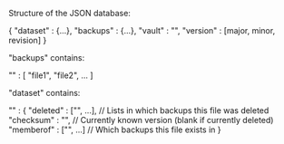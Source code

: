 Structure of the JSON database:

{
  "dataset" : {...},
  "backups" : {...},
  "vault"   : "<name of the vault used>",
  "version" : [major, minor, revision]
}

"backups" contains:

"<YYYMMDD-HHMMSS-xxxxx>" : [
  "file1",
  "file2",
  ...
]

"dataset" contains:

"<filename with path>" : {
  "deleted" : ["<backup>", ...],  // Lists in which backups this file was deleted
  "checksum" : "<hash>",          // Currently known version (blank if currently deleted)
  "memberof" : ["<backup>", ...]  // Which backups this file exists in
}

